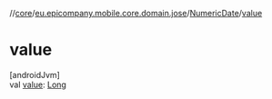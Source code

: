 //[core](../../../index.md)/[eu.epicompany.mobile.core.domain.jose](../index.md)/[NumericDate](index.md)/[value](value.md)

# value

[androidJvm]\
val [value](value.md): [Long](https://kotlinlang.org/api/latest/jvm/stdlib/kotlin/-long/index.html)
